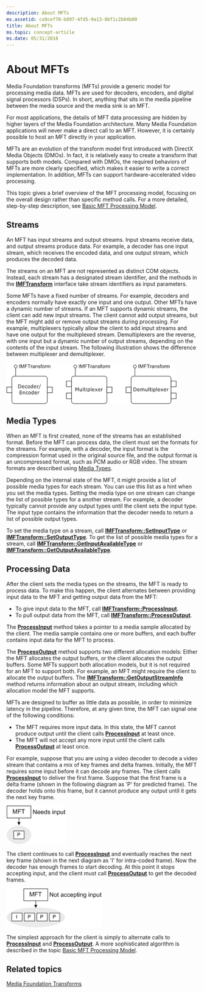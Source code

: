 ```yaml
---
description: About MFTs
ms.assetid: ca9cef70-b897-4fd5-9a13-8bf1c2b84b00
title: About MFTs
ms.topic: concept-article
ms.date: 05/31/2018
---
```


# About MFTs

Media Foundation transforms (MFTs) provide a generic model for processing media data. MFTs are used for decoders, encoders, and digital signal processors (DSPs). In short, anything that sits in the media pipeline between the media source and the media sink is an MFT.

For most applications, the details of MFT data processing are hidden by higher layers of the Media Foundation architecture. Many Media Foundation applications will never make a direct call to an MFT. However, it is certainly possible to host an MFT directly in your application.

MFTs are an evolution of the transform model first introduced with DirectX Media Objects (DMOs). In fact, it is relatively easy to create a transform that supports both models. Compared with DMOs, the required behaviors of MFTs are more clearly specified, which makes it easier to write a correct implementation. In addition, MFTs can support hardware-accelerated video processing.

This topic gives a brief overview of the MFT processing model, focusing on the overall design rather than specific method calls. For a more detailed, step-by-step description, see [Basic MFT Processing Model](basic-mft-processing-model.md).

## Streams

An MFT has input streams and output streams. Input streams receive data, and output streams produce data. For example, a decoder has one input stream, which receives the encoded data, and one output stream, which produces the decoded data.

The streams on an MFT are not represented as distinct COM objects. Instead, each stream has a designated stream identifier, and the methods in the [**IMFTransform**](/windows/desktop/api/mftransform/nn-mftransform-imftransform) interface take stream identifiers as input parameters.

Some MFTs have a fixed number of streams. For example, decoders and encoders normally have exactly one input and one output. Other MFTs have a dynamic number of streams. If an MFT supports dynamic streams, the client can add new input streams. The client cannot add output streams, but the MFT might add or remove output streams during processing. For example, multiplexers typically allow the client to add input streams and have one output for the multiplexed stream. Demultiplexers are the reverse, with one input but a dynamic number of output streams, depending on the contents of the input stream. The following illustration shows the difference between multiplexer and demultiplexer.

![diagram showing an encoder/decoder (1 input, 1 output), a multiplexer (2 inputs, 1 output), and a demultiplexer (1 input, 2 outputs)](images/f2b95bd5-f862-4d66-9d75-550a90f6cc97.gif)

## Media Types

When an MFT is first created, none of the streams has an established format. Before the MFT can process data, the client must set the formats for the streams. For example, with a decoder, the input format is the compression format used in the original source file, and the output format is an uncompressed format, such as PCM audio or RGB video. The stream formats are described using [Media Types](media-types.md).

Depending on the internal state of the MFT, it might provide a list of possible media types for each stream. You can use this list as a hint when you set the media types. Setting the media type on one stream can change the list of possible types for a another stream. For example, a decoder typically cannot provide any output types until the client sets the input type. The input type contains the information that the decoder needs to return a list of possible output types.

To set the media type on a stream, call [**IMFTransform::SetInputType**](/windows/desktop/api/mftransform/nf-mftransform-imftransform-setinputtype) or [**IMFTransform::SetOutputType**](/windows/desktop/api/mftransform/nf-mftransform-imftransform-setoutputtype). To get the list of possible media types for a stream, call [**IMFTransform::GetInputAvailableType**](/windows/desktop/api/mftransform/nf-mftransform-imftransform-getinputavailabletype) or [**IMFTransform::GetOutputAvailableType**](/windows/desktop/api/mftransform/nf-mftransform-imftransform-getoutputavailabletype).

## Processing Data

After the client sets the media types on the streams, the MFT is ready to process data. To make this happen, the client alternates between providing input data to the MFT and getting output data from the MFT:

-   To give input data to the MFT, call [**IMFTransform::ProcessInput**](/windows/desktop/api/mftransform/nf-mftransform-imftransform-processinput).
-   To pull output data from the MFT, call [**IMFTransform::ProcessOutput**](/windows/desktop/api/mftransform/nf-mftransform-imftransform-processoutput).

The [**ProcessInput**](/windows/desktop/api/mftransform/nf-mftransform-imftransform-processinput) method takes a pointer to a media sample allocated by the client. The media sample contains one or more buffers, and each buffer contains input data for the MFT to process.

The [**ProcessOutput**](/windows/desktop/api/mftransform/nf-mftransform-imftransform-processoutput) method supports two different allocation models: Either the MFT allocates the output buffers, or the client allocates the output buffers. Some MFTs support both allocation models, but it is not required for an MFT to support both. For example, an MFT might require the client to allocate the output buffers. The [**IMFTransform::GetOutputStreamInfo**](/windows/desktop/api/mftransform/nf-mftransform-imftransform-getoutputstreaminfo) method returns information about an output stream, including which allocation model the MFT supports.

MFTs are designed to buffer as little data as possible, in order to minimize latency in the pipeline. Therefore, at any given time, the MFT can signal one of the following conditions:

-   The MFT requires more input data. In this state, the MFT cannot produce output until the client calls [**ProcessInput**](/windows/desktop/api/mftransform/nf-mftransform-imftransform-processinput) at least once.
-   The MFT will not accept any more input until the client calls [**ProcessOutput**](/windows/desktop/api/mftransform/nf-mftransform-imftransform-processoutput) at least once.

For example, suppose that you are using a video decoder to decode a video stream that contains a mix of key frames and delta frames. Initially, the MFT requires some input before it can decode any frames. The client calls [**ProcessInput**](/windows/desktop/api/mftransform/nf-mftransform-imftransform-processinput) to deliver the first frame. Suppose that the first frame is a delta frame (shown in the following diagram as 'P' for predicted frame). The decoder holds onto this frame, but it cannot produce any output until it gets the next key frame.

![diagram showing the mft that needs input, pointing to a predicted frame](images/f5a88ac6-24da-40e5-b356-649aa6f811c3.gif)

The client continues to call [**ProcessInput**](/windows/desktop/api/mftransform/nf-mftransform-imftransform-processinput) and eventually reaches the next key frame (shown in the next diagram as 'I' for intra-coded frame). Now the decoder has enough frames to start decoding. At this point it stops accepting input, and the client must call [**ProcessOutput**](/windows/desktop/api/mftransform/nf-mftransform-imftransform-processoutput) to get the decoded frames.

![diagram showing an mft that is not accepting input, pointing to one intra-coded frame and three predicted frames](images/ae014a1a-9d03-4cfa-a04d-4a63bdc83f73.gif)

The simplest approach for the client is simply to alternate calls to [**ProcessInput**](/windows/desktop/api/mftransform/nf-mftransform-imftransform-processinput) and [**ProcessOutput**](/windows/desktop/api/mftransform/nf-mftransform-imftransform-processoutput). A more sophisticated algorithm is described in the topic [Basic MFT Processing Model](basic-mft-processing-model.md).

## Related topics

<dl> <dt>

[Media Foundation Transforms](media-foundation-transforms.md)
</dt> </dl>

 

 



